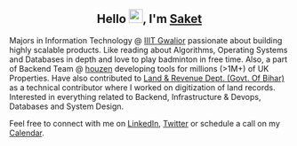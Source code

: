 <!-- ### Hi, I'm Saket! &nbsp;&nbsp;<sup> &#12299;I love to code and build cool products. Currently, learning AWS Infrastructure.</sup> -->

<h2 align="center">Hello <img src="https://github.com/TheDudeThatCode/TheDudeThatCode/blob/master/Assets/Hi.gif" width="25px">, I'm <a href=https://saketsaumya.info target="blank">Saket</a> </h2>

<p>
Majors in Information Technology @ <a href=https://iiitm.ac.in target="blank">IIIT Gwalior</a> passionate about building highly scalable products. Like reading about Algorithms, Operating Systems and Databases in depth and love to play badminton in free time. Also, a part of Backend Team @ <a href=https://houzen.co.uk target="blank">houzen</a> developing tools for millions (>1M+) of UK Properties. Have also contributed to <a href=http://biharbhumi.bihar.gov.in/Biharbhumi/ target="blank">Land & Revenue Dept. (Govt. Of Bihar)</a> as a technical contributor where I worked on digitization of land records. Interested in everything related to Backend, Infrastructure & Devops, Databases and System Design.
  
Feel free to connect with me on <a href=https://www.linkedin.com/in/saket13/ target="blank">LinkedIn</a>,  <a href=https://www.twitter.com/saket13_/ target="blank">Twitter</a> or schedule a call on my <a href=https://calendly.com/saket13/talk-to-saket target="blank">Calendar</a>.
  
</p>



